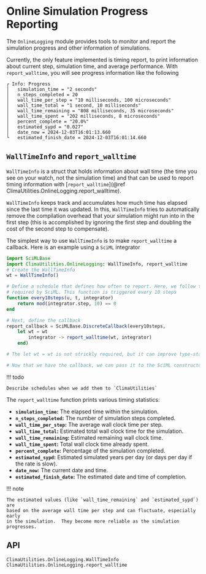 # Online Simulation Progress Reporting

The `OnlineLogging` module provides tools to monitor and report the simulation
progress and other information of simulations.

Currently, the only feature implemented is timing report, to print information
about current step, simulation time, and average performance. With
`report_walltime`, you will see progress information like the following
```
┌ Info: Progress
│   simulation_time = "2 seconds"
│   n_steps_completed = 20
│   wall_time_per_step = "10 milliseconds, 100 microseconds"
│   wall_time_total = "1 second, 10 milliseconds"
│   wall_time_remaining = "808 milliseconds, 35 microseconds"
│   wall_time_spent = "202 milliseconds, 8 microseconds"
│   percent_complete = "20.0%"
│   estimated_sypd = "0.027"
│   date_now = 2024-12-03T16:01:13.660
└   estimated_finish_date = 2024-12-03T16:01:14.660
```

## `WallTimeInfo` and `report_walltime`

`WallTimeInfo` is a struct that holds information about wall time (the time you
see on your watch, not the simulation time) and that can be used to report
timing information with [`report_walltime`](@ref ClimaUtilities.OnlineLogging.report_walltime).

`WallTimeInfo` keeps track and accumulates how much time has elapsed since the
last time it was updated. In this, `WallTimeInfo` tries to automatically remove
the compilation overhead that your simulation might run into in the first step
(this is accomplished by ignoring the first step and doubling the cost of the
second step to compensate).

The simplest way to use `WallTimeInfo` is to make `report_walltime` a callback.
Here is an example using a `SciML` integrator
```julia
import SciMLBase
import ClimaUtilities.OnlineLogging: WallTimeInfo, report_walltime
# Create the WallTimeInfo
wt = WallTimeInfo()

# Define a schedule that defines how often to report. Here, we follow the signature
# required by SciML. This function is triggered every 10 steps
function every10steps(u, t, integrator)
    return mod(integrator.step, 10) == 0
end

# Next, define the callback
report_callback = SciMLBase.DiscreteCallback(every10steps,
    let wt = wt
        integrator -> report_walltime(wt, integrator)
    end)

# The let wt = wt is not strickly required, but it can improve type-stability and performance

# Now that we have the callback, we can pass it to the SciML constructor for the integrator
```

!!! todo

    Describe schedules when we add them to `ClimaUtilities`

The `report_walltime` function prints various timing statistics:

* **`simulation_time`:** The elapsed time within the simulation.
* **`n_steps_completed`:** The number of simulation steps completed.
* **`wall_time_per_step`:** The average wall clock time per step.
* **`wall_time_total`:** Estimated total wall clock time for the simulation.
* **`wall_time_remaining`:** Estimated remaining wall clock time.
* **`wall_time_spent`:** Total wall clock time already spent.
* **`percent_complete`:** Percentage of the simulation completed.
* **`estimated_sypd`:** Estimated simulated years per day (or days per day if
  the rate is slow).
* **`date_now`:** The current date and time.
* **`estimated_finish_date`:** The estimated date and time of completion.

!!! note

    The estimated values (like `wall_time_remaining` and `estimated_sypd`) are
    based on the average wall time per step and can fluctuate, especially early
    in the simulation.  They become more reliable as the simulation progresses.

## API

```@docs
ClimaUtilities.OnlineLogging.WallTimeInfo
ClimaUtilities.OnlineLogging.report_walltime
```

